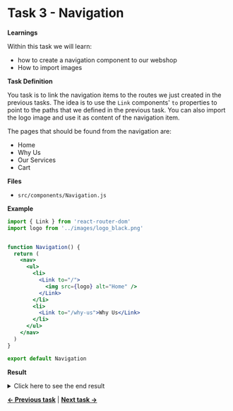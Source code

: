 # Task 3 - Navigation

**Learnings**

Within this task we will learn:
- how to create a navigation component to our webshop
- How to import images

**Task Definition**

You task is to link the navigation items to the routes we just created in the previous tasks. The idea is to use the `Link` components' `to` properties to point to the paths that we defined in the previous task. You can also import the logo image and use it as content of the navigation item.

The pages that should be found from the navigation are:
- Home
- Why Us
- Our Services
- Cart

**Files**

- `src/components/Navigation.js`

**Example**

```jsx
import { Link } from 'react-router-dom'
import logo from '../images/logo_black.png'


function Navigation() {
  return (
    <nav>
      <ul>
        <li>
          <Link to="/">
            <img src={logo} alt="Home" />
          </Link>
        </li>
        <li>
          <Link to="/why-us">Why Us</Link>
        </li>
      </ul>
    </nav>
  )
}

export default Navigation
```

**Result**

<details>
  <summary>Click here to see the end result</summary>
  <p>

```jsx
import React from 'react'
import { Link } from "react-router-dom"
import logo from '../images/logo_black.png'

function Navigation() {
  return (
    <nav>
      <ul>
        <li>
          <Link to="/">
            <img src={logo} alt="Home" />
          </Link>
        </li>
        <li>
          <Link to="/why-us">Why Us</Link>
        </li>
        <li>
          <Link to="/our-services">Our Services</Link>
        </li>
        <li>
          <Link to="/cart">Cart</Link>
        </li>
      </ul>
    </nav>
  )
}

export default Navigation
```
  </p>
</details>

**[← Previous task](./task2.md)** | **[Next task →](./task4.md)**